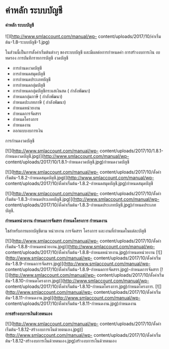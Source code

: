 # ค่าหลัก ระบบบัญชี

#### ค่าหลัก ระบบบัญชี

![](http://www.smlaccount.com/manual/wp-
content/uploads/2017/10/ค่าเริ่มต้น-1.8-ระบบบัญชี-1.jpg)

ในส่วนนี้เป็นการตั้งค่าเริ่มต้นต่างๆ ของระบบบัญชี และมีผลต่อการกำหนดค่า
การสร้างงบการเงิน งบทดรอง การบันทึกรายการบัญชี งวดบัญชี

  * การกำนดงวดบัญชี
  * การกำหนดสมุดบัญชี
  * การกำหนดประเภทบัญชี
  * การกำหนดกลุ่มบัญชี
  * การกำหนดกลุ่มบัญชีกระแสเงินสด ( กำลังพัฒนา)
  * กำหนดกลุ่มภาษี ( กำลังพัฒนา)
  * กำหนดปะเภทภาษี ( กำลังพัฒนา)
  * กำหนดหน่วยงาน
  * กำหนดการจัดสรร
  * กำหนดโครงการ
  * กำหนดงาน
  * ออกแบบงบการเงิน



การกำนดงวดบัญชี

[![](http://www.smlaccount.com/manual/wp-
content/uploads/2017/10/1.8.1-กำหนดงวดบัญชี.jpg)](http://www.smlaccount.com/manual/wp-
content/uploads/2017/10/1.8.1-กำหนดงวดบัญชี.jpg)กำหนดงวดบัญชี



[![](http://www.smlaccount.com/manual/wp-
content/uploads/2017/10/ตั้งค่าเริ่มต้น-1.8.2-กำหนดสมุดบัญชี.jpg)](http://www.smlaccount.com/manual/wp-
content/uploads/2017/10/ตั้งค่าเริ่มต้น-1.8.2-กำหนดสมุดบัญชี.jpg)กำหนดสมุดบัญชี



[![](http://www.smlaccount.com/manual/wp-
content/uploads/2017/10/ตั้งค่าเริ่มต้น-1.8.3-กำหนดประเภทบัญชี.jpg)](http://www.smlaccount.com/manual/wp-
content/uploads/2017/10/ตั้งค่าเริ่มต้น-1.8.3-กำหนดประเภทบัญชี.jpg)กำหนดประเภทบัญชี.



**กำหนดหน่วยงาน กำหนดการจัดสรร กำหนดโครงการ กำหนดงาน**

ใชสำหรับการแยกบัญชีตาม หน่วยงาน การจัดสรร โครงการ และงานที่กำหนดในแต่ละบัญชี

[![](http://www.smlaccount.com/manual/wp-
content/uploads/2017/10/ตั้งค่าเริ่มต้น-1.8.8-กำหนดหน่วยงาน.jpg)](http://www.smlaccount.com/manual/wp-
content/uploads/2017/10/ตั้งค่าเริ่มต้น-1.8.8-กำหนดหน่วยงาน.jpg)กำหนดหน่วยงาน
[![](http://www.smlaccount.com/manual/wp-
content/uploads/2017/10/ตั้งค่าเริ่มต้น-1.8.9-กำหนดการจัดสรร.jpg)](http://www.smlaccount.com/manual/wp-
content/uploads/2017/10/ตั้งค่าเริ่มต้น-1.8.9-กำหนดการจัดสรร.jpg)-กำหนดการจัดสรร
[![](http://www.smlaccount.com/manual/wp-
content/uploads/2017/10/ตั้งค่าเริ่มต้น-1.8.10-กำหนดโครงการ.jpg)](http://www.smlaccount.com/manual/wp-
content/uploads/2017/10/ตั้งค่าเริ่มต้น-1.8.10-กำหนดโครงการ.jpg)กำหนดโครงการ.
[![](http://www.smlaccount.com/manual/wp-
content/uploads/2017/10/ตั้งค่าเริ่มต้น-1.8.11-กำหนดงาน.jpg)](http://www.smlaccount.com/manual/wp-
content/uploads/2017/10/ตั้งค่าเริ่มต้น-1.8.11-กำหนดงาน.jpg)กำหนดงาน





**การสร้างงบการเงินด้วยตนเอง**

[![](http://www.smlaccount.com/manual/wp-
content/uploads/2017/10/ตั้งค่าเริ่มต้น-1.8.12-สร้างงบการเงืนด้วยตนเอง.jpg)](http://www.smlaccount.com/manual/wp-
content/uploads/2017/10/ตั้งค่าเริ่มต้น-1.8.12-สร้างงบการเงืนด้วยตนเอง.jpg)สร้างงบการเงืนด้วยตนเอง





